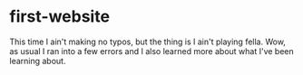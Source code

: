 # first-website
This time I ain't making no typos, but the thing is I ain't playing fella.
Wow, as usual I ran into a few errors and I also learned more about what I've been learning about.

